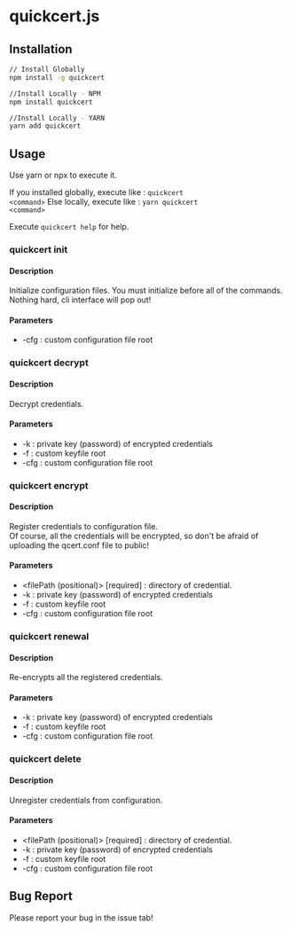 # quickcert.js

## Installation

```sh
// Install Globally
npm install -g quickcert

//Install Locally - NPM
npm install quickcert

//Install Locally - YARN
yarn add quickcert
```

## Usage

Use yarn or npx to execute it.

If you installed globally, execute like : <code>quickcert \<command></code>
Else locally, execute like : <code>yarn quickcert \<command></code>

Execute <code>quickcert help</code> for help.

### quickcert init

#### Description

Initialize configuration files. You must initialize before all of the commands.<br/>
Nothing hard, cli interface will pop out!

#### Parameters

- -cfg : custom configuration file root

### quickcert decrypt

#### Description

Decrypt credentials.

#### Parameters

- -k : private key (password) of encrypted credentials
- -f : custom keyfile root
- -cfg : custom configuration file root

### quickcert encrypt <filePath>

#### Description

Register credentials to configuration file. <br/>
Of course, all the credentials will be encrypted, so don't be afraid of uploading the qcert.conf file to public!

#### Parameters

- <filePath (positional)> [required] : directory of credential.
- -k : private key (password) of encrypted credentials
- -f : custom keyfile root
- -cfg : custom configuration file root

### quickcert renewal

#### Description

Re-encrypts all the registered credentials.

#### Parameters

- -k : private key (password) of encrypted credentials
- -f : custom keyfile root
- -cfg : custom configuration file root

### quickcert delete <filePath>

#### Description

Unregister credentials from configuration.

#### Parameters

- <filePath (positional)> [required] : directory of credential.
- -k : private key (password) of encrypted credentials
- -f : custom keyfile root
- -cfg : custom configuration file root

## Bug Report

Please report your bug in the issue tab!
